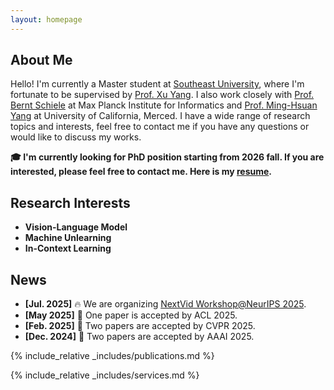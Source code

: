 ```yaml
---
layout: homepage
---
```


## About Me

Hello! I'm currently a Master student at [Southeast University](https://www.seu.edu.cn/), where I'm fortunate to be supervised by [Prof. Xu Yang](https://yxpalmweb.github.io/). I also work closely with [Prof. Bernt Schiele](https://www.mpi-inf.mpg.de/departments/computer-vision-and-machine-learning/people/bernt-schiele) at Max Planck Institute for Informatics and [Prof. Ming-Hsuan Yang](https://faculty.ucmerced.edu/mhyang/) at University of California, Merced. I have a wide range of research topics and interests, feel free to contact me if you have any questions or would like to discuss my works.

**🎓 I'm currently looking for PhD position starting from 2026 fall. If you are interested, please feel free to contact me. Here is my [resume](./assets/files/wuyongliang_resume.pdf).**

## Research Interests
- **Vision-Language Model**
- **Machine Unlearning**
- **In-Context Learning**

## News
- **[Jul. 2025]** 🔥 We are organizing [NextVid Workshop@NeurIPS 2025](https://what-makes-good-video.github.io/).
- **[May 2025]** 🎉 One paper is accepted by ACL 2025.
- **[Feb. 2025]** 🎉 Two papers are accepted by CVPR 2025.
- **[Dec. 2024]** 🎉 Two papers are accepted by AAAI 2025.

{% include_relative _includes/publications.md %}

{% include_relative _includes/services.md %}



<script type='text/javascript' id='clustrmaps' src='//cdn.clustrmaps.com/map_v2.js?cl=ffffff&w=300&t=tt&d=ObqgpeoqT1b3O21DlyRV6L2rujBvm3r-Lpod84URhy0&cmn=3acc3a&cmo=3acc3a&co=2d78ad&ct=ffffff'></script>
